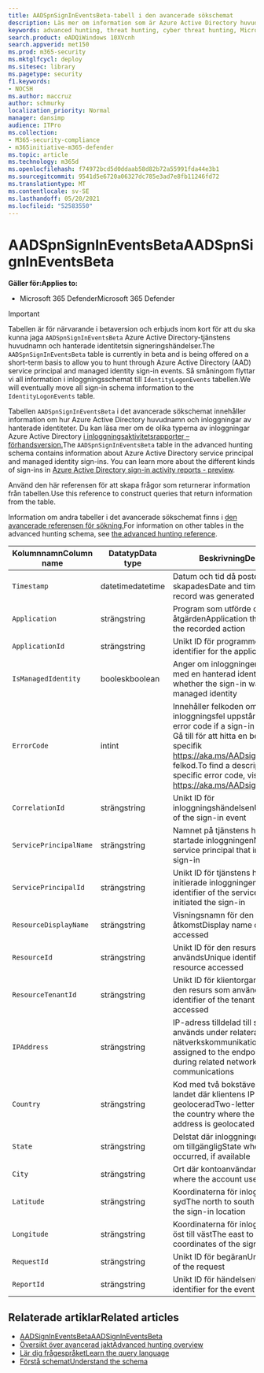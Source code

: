 ```yaml
---
title: AADSpnSignInEventsBeta-tabell i den avancerade sökschemat
description: Läs mer om information som är Azure Active Directory huvudnamn för tjänsten och inloggningshändelser för hanterad identitet i tabellen för avancerad sökning
keywords: advanced hunting, threat hunting, cyber threat hunting, Microsoft 365 Defender, microsoft 365, m365, search, query, telemetry, schema reference, kusto, table, column, data type, description, AlertInfo, alert, entities, evidence, file, IP address, device, machine, user, account, identity, AAD
search.product: eADQiWindows 10XVcnh
search.appverid: met150
ms.prod: m365-security
ms.mktglfcycl: deploy
ms.sitesec: library
ms.pagetype: security
f1.keywords:
- NOCSH
ms.author: maccruz
author: schmurky
localization_priority: Normal
manager: dansimp
audience: ITPro
ms.collection:
- M365-security-compliance
- m365initiative-m365-defender
ms.topic: article
ms.technology: m365d
ms.openlocfilehash: f74972bcd5d0ddaab58d82b72a55991fda44e3b1
ms.sourcegitcommit: 9541d5e6720a06327dc785e3ad7e8fb11246fd72
ms.translationtype: MT
ms.contentlocale: sv-SE
ms.lasthandoff: 05/20/2021
ms.locfileid: "52583550"
---
```

# <a name="aadspnsignineventsbeta"></a><span data-ttu-id="e26f2-104">AADSpnSignInEventsBeta</span><span class="sxs-lookup"><span data-stu-id="e26f2-104">AADSpnSignInEventsBeta</span></span>

<span data-ttu-id="e26f2-105">**Gäller för:**</span><span class="sxs-lookup"><span data-stu-id="e26f2-105">**Applies to:**</span></span>

- <span data-ttu-id="e26f2-106">Microsoft 365 Defender</span><span class="sxs-lookup"><span data-stu-id="e26f2-106">Microsoft 365 Defender</span></span>

>[!IMPORTANT]
> <span data-ttu-id="e26f2-107">Tabellen är för närvarande i betaversion och erbjuds inom kort för att du ska kunna jaga `AADSpnSignInEventsBeta` Azure Active Directory-tjänstens huvudnamn och hanterade identitetsin signeringshändelser.</span><span class="sxs-lookup"><span data-stu-id="e26f2-107">The `AADSpnSignInEventsBeta` table is currently in beta and is being offered on a short-term basis to allow you to hunt through Azure Active Directory (AAD) service principal and managed identity sign-in events.</span></span> <span data-ttu-id="e26f2-108">Så småningom flyttar vi all information i inloggningsschemat till `IdentityLogonEvents` tabellen.</span><span class="sxs-lookup"><span data-stu-id="e26f2-108">We will eventually move all sign-in schema information to the `IdentityLogonEvents` table.</span></span>



<span data-ttu-id="e26f2-109">Tabellen `AADSpnSignInEventsBeta` i det avancerade sökschemat innehåller information om hur Azure Active Directory huvudnamn och inloggningar av hanterade identiteter. Du kan läsa mer om de olika typerna av inloggningar Azure Active Directory [i inloggningsaktivitetsrapporter – förhandsversion.](/azure/active-directory/reports-monitoring/concept-all-sign-ins)</span><span class="sxs-lookup"><span data-stu-id="e26f2-109">The `AADSpnSignInEventsBeta` table in the advanced hunting schema contains information about Azure Active Directory service principal and managed identity sign-ins. You can learn more about the different kinds of sign-ins in [Azure Active Directory sign-in activity reports - preview](/azure/active-directory/reports-monitoring/concept-all-sign-ins).</span></span>

<span data-ttu-id="e26f2-110">Använd den här referensen för att skapa frågor som returnerar information från tabellen.</span><span class="sxs-lookup"><span data-stu-id="e26f2-110">Use this reference to construct queries that return information from the table.</span></span>

<span data-ttu-id="e26f2-111">Information om andra tabeller i det avancerade sökschemat finns i [den avancerade referensen för sökning.](/windows/security/threat-protection/microsoft-defender-atp/advanced-hunting-reference)</span><span class="sxs-lookup"><span data-stu-id="e26f2-111">For information on other tables in the advanced hunting schema, see [the advanced hunting reference](/windows/security/threat-protection/microsoft-defender-atp/advanced-hunting-reference).</span></span>





| <span data-ttu-id="e26f2-112">Kolumnnamn</span><span class="sxs-lookup"><span data-stu-id="e26f2-112">Column name</span></span>     | <span data-ttu-id="e26f2-113">Datatyp</span><span class="sxs-lookup"><span data-stu-id="e26f2-113">Data type</span></span> | <span data-ttu-id="e26f2-114">Beskrivning</span><span class="sxs-lookup"><span data-stu-id="e26f2-114">Description</span></span>   |
| ----- | ----- | ---- |
| `Timestamp` | <span data-ttu-id="e26f2-115">datetime</span><span class="sxs-lookup"><span data-stu-id="e26f2-115">datetime</span></span>      | <span data-ttu-id="e26f2-116">Datum och tid då posten skapades</span><span class="sxs-lookup"><span data-stu-id="e26f2-116">Date and time when the record was generated</span></span>                                                                                                     |
| `Application`          | <span data-ttu-id="e26f2-117">sträng</span><span class="sxs-lookup"><span data-stu-id="e26f2-117">string</span></span>        | <span data-ttu-id="e26f2-118">Program som utförde den inspelade åtgärden</span><span class="sxs-lookup"><span data-stu-id="e26f2-118">Application that performed the recorded action</span></span>                                                                                                   |
| `ApplicationId`        | <span data-ttu-id="e26f2-119">sträng</span><span class="sxs-lookup"><span data-stu-id="e26f2-119">string</span></span>        | <span data-ttu-id="e26f2-120">Unikt ID för programmet</span><span class="sxs-lookup"><span data-stu-id="e26f2-120">Unique identifier for the application</span></span>                                                                                                           |
| `IsManagedIdentity`    | <span data-ttu-id="e26f2-121">boolesk</span><span class="sxs-lookup"><span data-stu-id="e26f2-121">boolean</span></span>       | <span data-ttu-id="e26f2-122">Anger om inloggningen initierades med en hanterad identitet</span><span class="sxs-lookup"><span data-stu-id="e26f2-122">Indicates whether the sign-in was initiated by a managed identity</span></span>                                                                               |
| `ErrorCode`            | <span data-ttu-id="e26f2-123">int</span><span class="sxs-lookup"><span data-stu-id="e26f2-123">int</span></span>        | <span data-ttu-id="e26f2-124">Innehåller felkoden om ett inloggningsfel uppstår.</span><span class="sxs-lookup"><span data-stu-id="e26f2-124">Contains the error code if a sign-in error occurs.</span></span> <span data-ttu-id="e26f2-125">Gå till för att hitta en beskrivning av en specifik <https://aka.ms/AADsigninsErrorCodes> felkod.</span><span class="sxs-lookup"><span data-stu-id="e26f2-125">To find a description of a specific error code, visit <https://aka.ms/AADsigninsErrorCodes>.</span></span> |
| `CorrelationId`        | <span data-ttu-id="e26f2-126">sträng</span><span class="sxs-lookup"><span data-stu-id="e26f2-126">string</span></span>        | <span data-ttu-id="e26f2-127">Unikt ID för inloggningshändelsen</span><span class="sxs-lookup"><span data-stu-id="e26f2-127">Unique identifier of the sign-in event</span></span>                                                                                                          |
| `ServicePrincipalName` | <span data-ttu-id="e26f2-128">sträng</span><span class="sxs-lookup"><span data-stu-id="e26f2-128">string</span></span>        | <span data-ttu-id="e26f2-129">Namnet på tjänstens huvudnamn som startade inloggningen</span><span class="sxs-lookup"><span data-stu-id="e26f2-129">Name of the service principal that initiated the sign-in</span></span>                                                                                        |
| `ServicePrincipalId`   | <span data-ttu-id="e26f2-130">sträng</span><span class="sxs-lookup"><span data-stu-id="e26f2-130">string</span></span>        | <span data-ttu-id="e26f2-131">Unikt ID för tjänstens huvudnamn som initierade inloggningen</span><span class="sxs-lookup"><span data-stu-id="e26f2-131">Unique identifier of the service principal that initiated the sign-in</span></span>                                                                           |
| `ResourceDisplayName`  | <span data-ttu-id="e26f2-132">sträng</span><span class="sxs-lookup"><span data-stu-id="e26f2-132">string</span></span>        | <span data-ttu-id="e26f2-133">Visningsnamn för den resurs som har åtkomst</span><span class="sxs-lookup"><span data-stu-id="e26f2-133">Display name of the resource accessed</span></span>                                                                                                           |
| `ResourceId`           | <span data-ttu-id="e26f2-134">sträng</span><span class="sxs-lookup"><span data-stu-id="e26f2-134">string</span></span>        | <span data-ttu-id="e26f2-135">Unikt ID för den resurs som används</span><span class="sxs-lookup"><span data-stu-id="e26f2-135">Unique identifier of the resource accessed</span></span>                                                                                                      |
| `ResourceTenantId`     | <span data-ttu-id="e26f2-136">sträng</span><span class="sxs-lookup"><span data-stu-id="e26f2-136">string</span></span>        | <span data-ttu-id="e26f2-137">Unikt ID för klientorganisationen för den resurs som används</span><span class="sxs-lookup"><span data-stu-id="e26f2-137">Unique identifier of the tenant of the resource accessed</span></span>                                                                                        |
| `IPAddress`            | <span data-ttu-id="e26f2-138">sträng</span><span class="sxs-lookup"><span data-stu-id="e26f2-138">string</span></span>        | <span data-ttu-id="e26f2-139">IP-adress tilldelad till slutpunkten och används under relaterad nätverkskommunikation</span><span class="sxs-lookup"><span data-stu-id="e26f2-139">IP address assigned to the endpoint and used during related network communications</span></span>                                                              |
| `Country`          | <span data-ttu-id="e26f2-140">sträng</span><span class="sxs-lookup"><span data-stu-id="e26f2-140">string</span></span>        | <span data-ttu-id="e26f2-141">Kod med två bokstäver som anger landet där klientens IP-adress är geolocerad</span><span class="sxs-lookup"><span data-stu-id="e26f2-141">Two-letter code indicating the country where the client IP address is geolocated</span></span>                                                                |
| `State`                | <span data-ttu-id="e26f2-142">sträng</span><span class="sxs-lookup"><span data-stu-id="e26f2-142">string</span></span>        | <span data-ttu-id="e26f2-143">Delstat där inloggningen inträffade, om tillgänglig</span><span class="sxs-lookup"><span data-stu-id="e26f2-143">State where the sign-in occurred, if available</span></span>                                                                                                  |
| `City`                 | <span data-ttu-id="e26f2-144">sträng</span><span class="sxs-lookup"><span data-stu-id="e26f2-144">string</span></span>        | <span data-ttu-id="e26f2-145">Ort där kontoanvändaren finns</span><span class="sxs-lookup"><span data-stu-id="e26f2-145">City where the account user is located</span></span>                                                                                                          |
| `Latitude`             | <span data-ttu-id="e26f2-146">sträng</span><span class="sxs-lookup"><span data-stu-id="e26f2-146">string</span></span>        | <span data-ttu-id="e26f2-147">Koordinaterna för inloggning i nord till syd</span><span class="sxs-lookup"><span data-stu-id="e26f2-147">The north to south coordinates of the sign-in location</span></span>                                                                                          |
| `Longitude`            | <span data-ttu-id="e26f2-148">sträng</span><span class="sxs-lookup"><span data-stu-id="e26f2-148">string</span></span>        | <span data-ttu-id="e26f2-149">Koordinaterna för inloggningsplatsen öst till väst</span><span class="sxs-lookup"><span data-stu-id="e26f2-149">The east to west coordinates of the sign-in location</span></span>                                                                                            |
| `RequestId`            | <span data-ttu-id="e26f2-150">sträng</span><span class="sxs-lookup"><span data-stu-id="e26f2-150">string</span></span>        | <span data-ttu-id="e26f2-151">Unikt ID för begäran</span><span class="sxs-lookup"><span data-stu-id="e26f2-151">Unique identifier of the request</span></span>                                                                                                                |
|`ReportId` | <span data-ttu-id="e26f2-152">sträng</span><span class="sxs-lookup"><span data-stu-id="e26f2-152">string</span></span> | <span data-ttu-id="e26f2-153">Unikt ID för händelsen</span><span class="sxs-lookup"><span data-stu-id="e26f2-153">Unique identifier for the event</span></span> | 

 

## <a name="related-articles"></a><span data-ttu-id="e26f2-154">Relaterade artiklar</span><span class="sxs-lookup"><span data-stu-id="e26f2-154">Related articles</span></span>

-   [<span data-ttu-id="e26f2-155">AADSignInEventsBeta</span><span class="sxs-lookup"><span data-stu-id="e26f2-155">AADSignInEventsBeta</span></span>](./advanced-hunting-aadsignineventsbeta-table.md)
-   [<span data-ttu-id="e26f2-156">Översikt över avancerad jakt</span><span class="sxs-lookup"><span data-stu-id="e26f2-156">Advanced hunting overview</span></span>](/windows/security/threat-protection/microsoft-defender-atp/advanced-hunting-overview)
-   [<span data-ttu-id="e26f2-157">Lär dig frågespråket</span><span class="sxs-lookup"><span data-stu-id="e26f2-157">Learn the query language</span></span>](/windows/security/threat-protection/microsoft-defender-atp/advanced-hunting-query-language)
-   [<span data-ttu-id="e26f2-158">Förstå schemat</span><span class="sxs-lookup"><span data-stu-id="e26f2-158">Understand the schema</span></span>](/windows/security/threat-protection/microsoft-defender-atp/advanced-hunting-schema-reference)